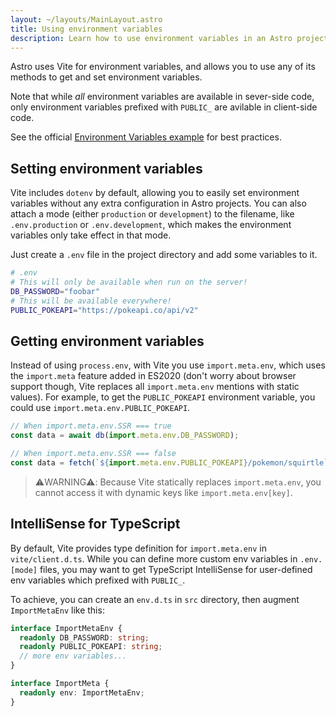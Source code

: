 ```yaml
---
layout: ~/layouts/MainLayout.astro
title: Using environment variables
description: Learn how to use environment variables in an Astro project.
---
```


Astro uses Vite for environment variables, and allows you to use any of its methods to get and set environment variables. 

Note that while _all_ environment variables are available in sever-side code, only environment variables prefixed with `PUBLIC_` are avilable in client-side code.

See the official [Environment Variables example](https://github.com/withastro/astro/tree/main/examples/env-vars) for best practices.

## Setting environment variables

Vite includes `dotenv` by default, allowing you to easily set environment variables without any extra configuration in Astro projects. You can also attach a mode (either `production` or `development`) to the filename, like `.env.production` or `.env.development`, which makes the environment variables only take effect in that mode.

Just create a `.env` file in the project directory and add some variables to it.

```bash
# .env
# This will only be available when run on the server!
DB_PASSWORD="foobar"
# This will be available everywhere!
PUBLIC_POKEAPI="https://pokeapi.co/api/v2"
```

## Getting environment variables

Instead of using `process.env`, with Vite you use `import.meta.env`, which uses the `import.meta` feature added in ES2020 (don't worry about browser support though, Vite replaces all `import.meta.env` mentions with static values). For example, to get the `PUBLIC_POKEAPI` environment variable, you could use `import.meta.env.PUBLIC_POKEAPI`.

```js
// When import.meta.env.SSR === true
const data = await db(import.meta.env.DB_PASSWORD);

// When import.meta.env.SSR === false
const data = fetch(`${import.meta.env.PUBLIC_POKEAPI}/pokemon/squirtle`);
```

> ⚠️WARNING⚠️:
> Because Vite statically replaces `import.meta.env`, you cannot access it with dynamic keys like `import.meta.env[key]`.

## IntelliSense for TypeScript

By default, Vite provides type definition for `import.meta.env` in `vite/client.d.ts`. While you can define more custom env variables in `.env.[mode]` files, you may want to get TypeScript IntelliSense for user-defined env variables which prefixed with `PUBLIC_`.

To achieve, you can create an `env.d.ts` in `src` directory, then augment `ImportMetaEnv` like this:

```ts
interface ImportMetaEnv {
  readonly DB_PASSWORD: string;
  readonly PUBLIC_POKEAPI: string;
  // more env variables...
}

interface ImportMeta {
  readonly env: ImportMetaEnv;
}
```
